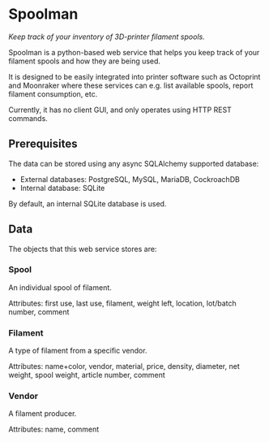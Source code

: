 # Spoolman

_Keep track of your inventory of 3D-printer filament spools._

Spoolman is a python-based web service that helps you keep track of your filament spools and how they are being used.

It is designed to be easily integrated into printer software such as Octoprint and Moonraker where
these services can e.g. list available spools, report filament consumption, etc.

Currently, it has no client GUI, and only operates using HTTP REST commands.

## Prerequisites

The data can be stored using any async SQLAlchemy supported database:

- External databases: PostgreSQL, MySQL, MariaDB, CockroachDB
- Internal database: SQLite

By default, an internal SQLite database is used.

## Data

The objects that this web service stores are:

### Spool

An individual spool of filament.

Attributes: first use, last use, filament, weight left, location, lot/batch number, comment

### Filament

A type of filament from a specific vendor.

Attributes: name+color, vendor, material, price, density, diameter, net weight, spool weight, article number, comment

### Vendor

A filament producer.

Attributes: name, comment
